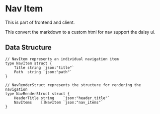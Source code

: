 # Nav Item

This is part of frontend and client.

This convert the markdown to a custom html for nav support the daisy ui.

## Data Structure

```
// NavItem represents an individual navigation item
type NavItem struct {
	Title string `json:"title"`
	Path  string `json:"path"`
}

// NavRenderStruct represents the structure for rendering the navigation
type NavRenderStruct struct {
	HeaderTitle string    `json:"header_title"`
	NavItems    []NavItem `json:"nav_items"`
}
```
